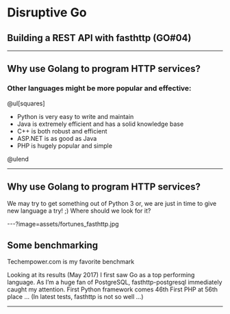 # Disruptive Go

## Building a REST API with fasthttp (GO#04)

---

## Why use Golang to program HTTP services?

### Other languages might be more popular and effective:

@ul[squares]

- Python is very easy to write and maintain
- Java is extremely efficient and has a solid knowledge base
- C++ is both robust and efficient
- ASP.NET is as good as Java
- PHP is hugely popular and simple

@ulend

---

## Why use Golang to program HTTP services?

We may try to get something out of Python 3 or, we are just in time to give new language a try! ;)
Where should we look for it?

---?image=assets/fortunes_fasthttp.jpg

## Some benchmarking

Techempower.com is my favorite benchmark

Looking at its results (May 2017) I first saw Go as a top performing language. 
As I’m a huge fan of PostgreSQL, fasthttp-postgresql immediately caught my attention.
First Python framework comes 46th
First PHP at 56th place ... 
(In latest tests, fasthttp is not so well ...)

---



